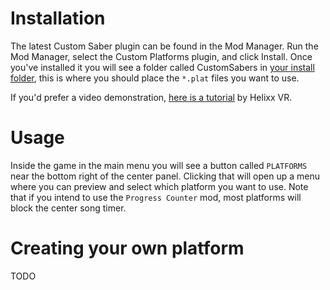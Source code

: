 <!-- TITLE: Custom Platforms -->

# Installation
The latest Custom Saber plugin can be found in the Mod Manager. Run the Mod Manager, select the Custom Platforms plugin, and click Install.
Once you've installed it you will see a folder called CustomSabers in [your install folder](/FAQ/install-folder), this is where you should place the `*.plat` files you want to use.

If you'd prefer a video demonstration, [here is a  tutorial](https://www.youtube.com/watch?v=sz7EPPqUjJ4) by Helixx VR.
# Usage
Inside the game in the main menu you will see a button called `PLATFORMS` near the bottom right of the center panel. Clicking that will open up a menu where you can preview and select which platform you want to use. Note that if you intend to use the `Progress Counter` mod, most platforms will block the center song timer.

# Creating your own platform
TODO